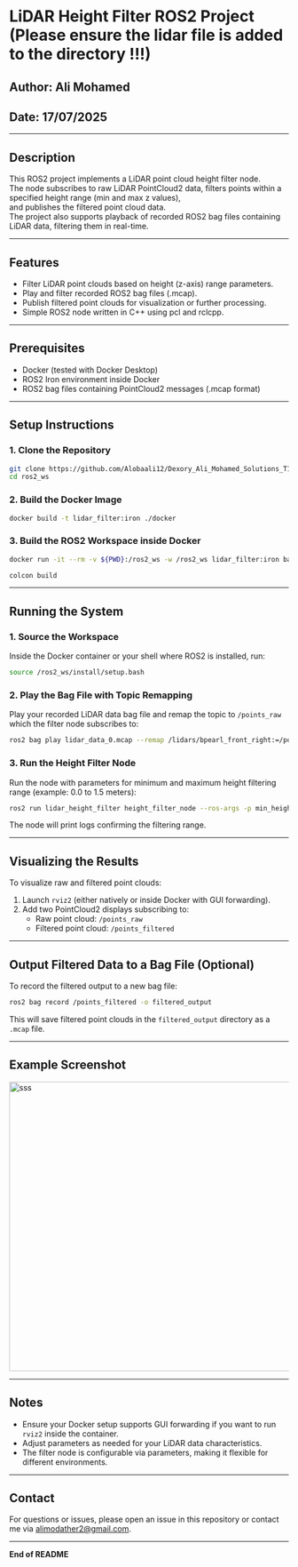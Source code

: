 
# LiDAR Height Filter ROS2 Project (Please ensure the lidar file is added to the directory !!!)


## Author: Ali Mohamed  
## Date: 17/07/2025  

---

## Description
This ROS2 project implements a LiDAR point cloud height filter node.  
The node subscribes to raw LiDAR PointCloud2 data, filters points within a specified height range (min and max z values),  
and publishes the filtered point cloud data.  
The project also supports playback of recorded ROS2 bag files containing LiDAR data, filtering them in real-time.

---

## Features
- Filter LiDAR point clouds based on height (z-axis) range parameters.
- Play and filter recorded ROS2 bag files (.mcap).
- Publish filtered point clouds for visualization or further processing.
- Simple ROS2 node written in C++ using pcl and rclcpp.

---

## Prerequisites

- Docker (tested with Docker Desktop)
- ROS2 Iron environment inside Docker
- ROS2 bag files containing PointCloud2 messages (.mcap format)

---

## Setup Instructions

### 1. Clone the Repository

```bash
git clone https://github.com/Alobaali12/Dexory_Ali_Mohamed_Solutions_T1/
cd ros2_ws
```

### 2. Build the Docker Image

```bash
docker build -t lidar_filter:iron ./docker
```

### 3. Build the ROS2 Workspace inside Docker

```bash
docker run -it --rm -v ${PWD}:/ros2_ws -w /ros2_ws lidar_filter:iron bash
```
```bash
colcon build
```


---

## Running the System

### 1. Source the Workspace

Inside the Docker container or your shell where ROS2 is installed, run:

```bash
source /ros2_ws/install/setup.bash
```

### 2. Play the Bag File with Topic Remapping

Play your recorded LiDAR data bag file and remap the topic to `/points_raw` which the filter node subscribes to:

```bash
ros2 bag play lidar_data_0.mcap --remap /lidars/bpearl_front_right:=/points_raw
```

### 3. Run the Height Filter Node

Run the node with parameters for minimum and maximum height filtering range (example: 0.0 to 1.5 meters):

```bash
ros2 run lidar_height_filter height_filter_node --ros-args -p min_height:=0.0 -p max_height:=1.5
```

The node will print logs confirming the filtering range.

---

## Visualizing the Results

To visualize raw and filtered point clouds:

1. Launch `rviz2` (either natively or inside Docker with GUI forwarding).
2. Add two PointCloud2 displays subscribing to:
   - Raw point cloud: `/points_raw`
   - Filtered point cloud: `/points_filtered`

---

## Output Filtered Data to a Bag File (Optional)

To record the filtered output to a new bag file:

```bash
ros2 bag record /points_filtered -o filtered_output
```

This will save filtered point clouds in the `filtered_output` directory as a `.mcap` file.

---

## Example Screenshot

<img width="758" height="521" alt="sss" src="https://github.com/user-attachments/assets/7862409a-197f-4293-99ab-10d8140e1dde" />


---

## Notes

- Ensure your Docker setup supports GUI forwarding if you want to run `rviz2` inside the container.
- Adjust parameters as needed for your LiDAR data characteristics.
- The filter node is configurable via parameters, making it flexible for different environments.

---

## Contact

For questions or issues, please open an issue in this repository or contact me via alimodather2@gmail.com.

---

**End of README**
